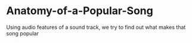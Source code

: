 # Anatomy-of-a-Popular-Song
Using audio features of a sound track, we try to find out what makes that song popular
